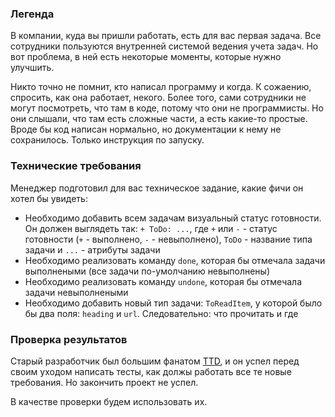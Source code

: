 ### Легенда

В компании, куда вы пришли работать, есть для вас первая задача.
Все сотрудники пользуются внутренней системой ведения учета задач.
Но вот проблема, в ней есть некоторые моменты, которые нужно улучшить.

Никто точно не помнит, кто написал программу и когда.
К сожаению, спросить, как она работает, некого.
Более того, сами сотрудники не могут посмотреть, что там в коде, потому что они не программисты.
Но они слышали, что там есть сложные части, а есть какие-то простые.
Вроде бы код написан нормально, но документации к нему не сохранилось.
Только инструкция по запуску.

### Технические требования

Менеджер подготовил для вас техническое задание, какие фичи он хотел бы увидеть:

- Необходимо добавить всем задачам визуальный статус готовности. Он должен выглядеть так: `+ ToDo: ...`, где `+` или `-` - статус готовности (`+` - выполнено, `-` - невыполнено), `ToDo` - название типа задачи и `...` - атрибуты задачи
- Необходимо реализовать команду `done`, которая бы отмечала задачи выполнеными (все задачи по-умолчанию невыполнены)
- Необходимо реализовать команду `undone`, которая бы отмечала задачи невыполнеными
- Необходимо добавить новый тип задачи: `ToReadItem`, у которой было бы два поля: `heading` и `url`. Следовательно: что прочитать и где

### Проверка результатов

Старый разработчик был большим фанатом [TTD](https://en.wikipedia.org/wiki/Test-driven_development), и он успел перед своим уходом написать тесты, как должы работать все те новые требования.
Но закончить проект не успел.

В качестве проверки будем использовать их.
